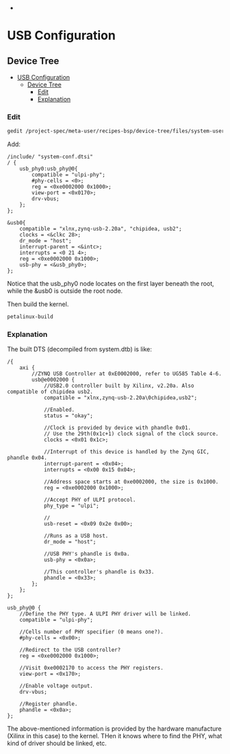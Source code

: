 -
# USB Configuration

##  Device Tree

- [USB Configuration](#usb-configuration)
  - [Device Tree](#device-tree)
    - [Edit](#edit)
    - [Explanation](#explanation)


### Edit

```sh
gedit /project-spec/meta-user/recipes-bsp/device-tree/files/system-user.dtsi
```

Add:
```dts
/include/ "system-conf.dtsi"
/ {
    usb_phy0:usb_phy@0{
        compatible = "ulpi-phy";
        #phy-cells = <0>;
        reg = <0xe0002000 0x1000>;
        view-port = <0x0170>;
        drv-vbus;
    };
};

&usb0{
    compatible = "xlnx,zynq-usb-2.20a", "chipidea, usb2";
    clocks = <&clkc 28>;
    dr_mode = "host";
    interrupt-parent = <&intc>;
    interrupts = <0 21 4>;
    reg = <0xe0002000 0x1000>;
    usb-phy = <&usb_phy0>;
};
```
Notice that the usb_phy0 node locates on the first layer beneath the root, while the &usb0 is outside the root node.

Then build the kernel.

```sh
petalinux-build
```

### Explanation

The built DTS (decompiled from system.dtb) is like:
```dts
/{
    axi {
        //ZYNQ USB Controller at 0xE0002000, refer to UG585 Table 4-6.
        usb@e0002000 {
            //USB2.0 controller built by Xilinx, v2.20a. Also compatible of chipidea usb2.
            compatible = "xlnx,zynq-usb-2.20a\0chipidea,usb2";

            //Enabled.
            status = "okay";

            //Clock is provided by device with phandle 0x01.
            // Use the 29th(0x1c+1) clock signal of the clock source.
            clocks = <0x01 0x1c>;

            //Interrupt of this device is handled by the Zynq GIC, phandle 0x04.
            interrupt-parent = <0x04>;
            interrupts = <0x00 0x15 0x04>;

            //Address space starts at 0xe0002000, the size is 0x1000.
            reg = <0xe0002000 0x1000>;

            //Accept PHY of ULPI protocol.
            phy_type = "ulpi";

            //
            usb-reset = <0x09 0x2e 0x00>;

            //Runs as a USB host.
            dr_mode = "host";

            //USB PHY's phandle is 0x0a.
            usb-phy = <0x0a>;

            //This controller's phandle is 0x33.
            phandle = <0x33>;
        };
    };
};

usb_phy@0 {
    //Define the PHY type. A ULPI PHY driver will be linked.
    compatible = "ulpi-phy";

    //Cells number of PHY specifier (0 means one?).
    #phy-cells = <0x00>;

    //Redirect to the USB controller?
    reg = <0xe0002000 0x1000>;

    //Visit 0xe0002170 to access the PHY registers.
    view-port = <0x170>;

    //Enable voltage output.
    drv-vbus;

    //Register phandle.
    phandle = <0x0a>;
};
```

The above-mentioned information is provided by the hardware manufacture (Xilinx in this case) to the kernel. THen it knows where to find the PHY, what kind of driver should be linked, etc.